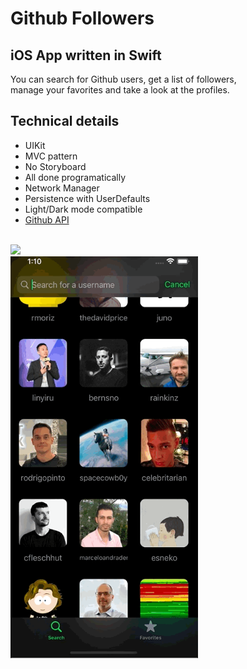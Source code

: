 # Github Followers

## iOS App written in Swift

You can search for Github users, get a list of followers,\
manage your favorites and take a look at the profiles.
<br/>

## Technical details

- UIKit
- MVC pattern
- No Storyboard
- All done programatically
- Network Manager
- Persistence with UserDefaults
- Light/Dark mode compatible
- [Github API](https://docs.github.com/en/search-github/searching-on-github/searching-users)

<br/>

<img src="https://github.com/pdimarcodev/GH-Followers-iOS/blob/master/demos/GHF-demo-1.gif" width="300"/>
<br/>
<img src="https://github.com/pdimarcodev/GH-Followers-iOS/blob/master/demos/GHF-demo-2.gif" width="300"/>
